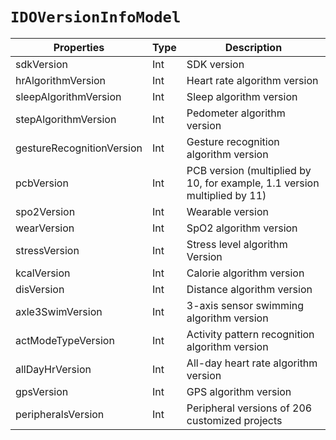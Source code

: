 # `IDOVersionInfoModel`

| Properties | Type | Description |
| ----------- | ------- | ------------ |
| sdkVersion | Int | SDK version | 
 | hrAlgorithmVersion | Int | Heart rate algorithm version | 
 | sleepAlgorithmVersion | Int | Sleep algorithm version | 
 | stepAlgorithmVersion | Int | Pedometer algorithm version | 
 | gestureRecognitionVersion | Int | Gesture recognition algorithm version | 
| pcbVersion | Int | PCB version (multiplied by 10, for example, 1.1 version multiplied by 11) |
| spo2Version | Int | Wearable version | 
| wearVersion | Int | SpO2 algorithm version | 
| stressVersion | Int | Stress level algorithm Version | 
 | kcalVersion | Int | Calorie algorithm version | 
 | disVersion | Int | Distance algorithm version | 
 | axle3SwimVersion | Int | 3-axis sensor swimming algorithm version | 
 | actModeTypeVersion | Int | Activity pattern recognition algorithm version | 
 | allDayHrVersion | Int | All-day heart rate algorithm version | 
 | gpsVersion | Int | GPS algorithm version | 
 | peripheralsVersion | Int | Peripheral versions of 206 customized projects | 
